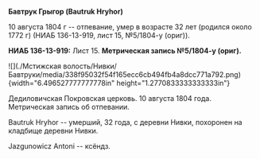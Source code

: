 **Бавтрук Грыгор (Bautruk Hryhor)**

10 августа 1804 г -- отпевание, умер в возрасте 32 лет (родился около
1772 г) (НИАБ 136-13-919, лист 15, №5/1804-у (ориг)).

**НИАБ 136-13-919:** Лист 15. **Метрическая запись №5/1804-у (ориг).**

![](./Мстижская волость/Нивки/Бавтруки/media/338f95032f54f165ecc6cb494fb4a8dcc771a792.png){width="6.496527777777778in"
height="1.2770833333333333in"}

Дедиловичская Покровская церковь. 10 августа 1804 года. Метрическая
запись об отпевании.

Bautruk Hryhor -- умерший, 32 года, с деревни Нивки, похоронен на
кладбище деревни Нивки.

Jazgunowicz Antoni -- ксёндз.
